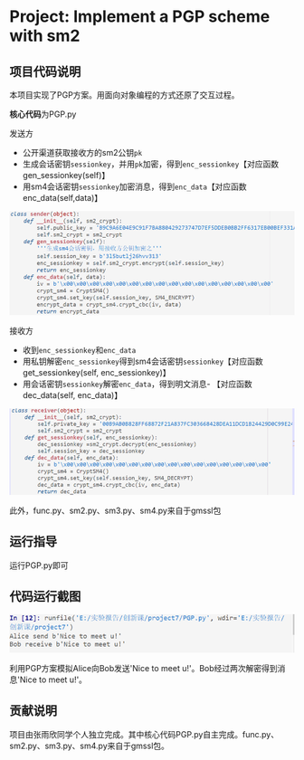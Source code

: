 # Project: Implement a PGP scheme with sm2

## 项目代码说明

本项目实现了PGP方案。用面向对象编程的方式还原了交互过程。

**核心代码**为PGP.py

发送方

- 公开渠道获取接收方的sm2公钥`pk`
- 生成会话密钥`sessionkey`，并用`pk`加密，得到`enc_sessionkey`【对应函数gen_sessionkey(self)】
- 用sm4会话密钥`sessionkey`加密消息，得到`enc_data`【对应函数enc_data(self,data)】

![Image text](https://github.com/rainppy/crypto/blob/e517c2cbf1f3538dba4328b47f2633a930b70399/project7/pic/code1.png)

接收方

- 收到`enc_sessionkey`和`enc_data`
- 用私钥解密`enc_sessionkey`得到sm4会话密钥`sessionkey`【对应函数get_sessionkey(self, enc_sessionkey)】
- 用会话密钥`sessionkey`解密`enc_data`，得到明文消息- 【对应函数dec_data(self, enc_data)】



![Image text](https://github.com/rainppy/crypto/blob/e517c2cbf1f3538dba4328b47f2633a930b70399/project7/pic/code2.png)

此外，func.py、sm2.py、sm3.py、sm4.py来自于gmssl包

## 运行指导

运行PGP.py即可

## 代码运行截图

![Image text](https://github.com/rainppy/crypto/blob/e517c2cbf1f3538dba4328b47f2633a930b70399/project7/pic/shoot.png)

利用PGP方案模拟Alice向Bob发送'Nice to meet u!'。Bob经过两次解密得到消息'Nice to meet u!'。

## 贡献说明

项目由张雨欣同学个人独立完成。其中核心代码PGP.py自主完成。func.py、sm2.py、sm3.py、sm4.py来自于gmssl包。
